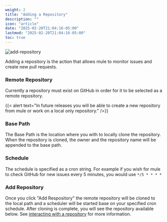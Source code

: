 ```yaml
---
weight: 2
title: "Adding a Repository"
description: ""
icon: "article"
date: "2025-02-20T21:04:16-05:00"
lastmod: "2025-02-20T21:04:16-05:00"
toc: true
---
```


![add-repository](https://storage.googleapis.com/mule-storage/add-repository.png)

Adding a repository is the action that allows mule to monitor issues and create new pull requests.

### Remote Repository

Currently a repository must exist on GitHub in order for it to be selected as a remote repository.

{{< alert text="In future releases you will be able to create a new repository from mule or work on a local only repository." />}}

### Base Path

The Base Path is the location where you with to locally clone the repository. When the repository is cloned, the owner and the repository name will be appended to the base path.

### Schedule

The schedule is specified as a cron string. For example if you wish for mule to check GitHub for new issues every 5 minutes, you would use `*/5 * * * *`

### Add Repository

Once you click "Add Respository" the remote repository will be cloned to the local path and a scheduler will be started base on your specified cron schedule. After cloning is complete, you will see the repository available below. See [interacting with a repository](/docs/repositories/interacting-with-a-repository) for more information.